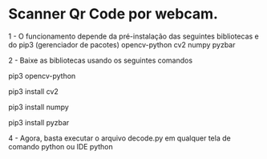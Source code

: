 # Scanner Qr Code por webcam.

1 - O funcionamento depende da pré-instalação das seguintes bibliotecas e do pip3 (gerenciador de pacotes)
  opencv-python
  cv2
  numpy
  pyzbar
   
2 - Baixe as bibliotecas usando os seguintes comandos

pip3 opencv-python

pip3 install cv2

pip3 install numpy

pip3 install pyzbar

4 - Agora, basta executar o arquivo decode.py em qualquer tela de comando python ou IDE python



